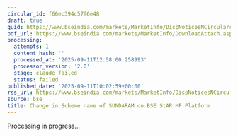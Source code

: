 ```yaml
---
circular_id: f66ec394c57f6e48
draft: true
guid: https://www.bseindia.com/markets/MarketInfo/DispNoticesNCirculars.aspx?Noticeid={FA8D95AE-6E9A-42E6-88AA-4EFB8E41F7A5}&noticeno=20250911-12&dt=09/11/2025&icount=12&totcount=72&flag=0
pdf_url: https://www.bseindia.com/markets/MarketInfo/DownloadAttach.aspx?id=20250911-12&attachedId=93398e3d-7f18-45ed-8a8b-9147a3df662f
processing:
  attempts: 1
  content_hash: ''
  processed_at: '2025-09-11T12:58:00.258993'
  processor_version: '2.0'
  stage: claude_failed
  status: failed
published_date: '2025-09-11T10:02:59+00:00'
rss_url: https://www.bseindia.com/markets/MarketInfo/DispNoticesNCirculars.aspx?Noticeid={FA8D95AE-6E9A-42E6-88AA-4EFB8E41F7A5}&noticeno=20250911-12&dt=09/11/2025&icount=12&totcount=72&flag=0
source: bse
title: Change in Scheme name of SUNDARAM on BSE StAR MF Platform
---
```


Processing in progress...